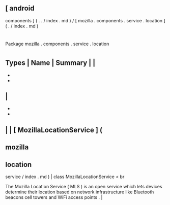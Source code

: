 [
android
-
components
]
(
.
.
/
index
.
md
)
/
[
mozilla
.
components
.
service
.
location
]
(
.
/
index
.
md
)
#
#
Package
mozilla
.
components
.
service
.
location
#
#
#
Types
|
Name
|
Summary
|
|
-
-
-
|
-
-
-
|
|
[
MozillaLocationService
]
(
-
mozilla
-
location
-
service
/
index
.
md
)
|
class
MozillaLocationService
<
br
>
The
Mozilla
Location
Service
(
MLS
)
is
an
open
service
which
lets
devices
determine
their
location
based
on
network
infrastructure
like
Bluetooth
beacons
cell
towers
and
WiFi
access
points
.
|
